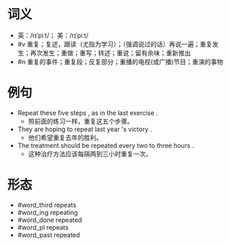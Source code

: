 # 词义
- 英：/rɪˈpiːt/； 美：/rɪˈpiːt/
- #v 重复；复述，跟读（尤指为学习）；（强调说过的话）再说一遍；重复发生；再次发生；重做；重写；转述；重说；留有余味；重新推出
- #n 重复的事件；重复段；反复部分；重播的电视(或广播)节目；重演的事物
# 例句
- Repeat these five steps , as in the last exercise .
	- 照前面的练习一样，重复这五个步骤。
- They are hoping to repeat last year 's victory .
	- 他们希望重复去年的胜利。
- The treatment should be repeated every two to three hours .
	- 这种治疗方法应该每隔两到三小时重复一次。
# 形态
- #word_third repeats
- #word_ing repeating
- #word_done repeated
- #word_pl repeats
- #word_past repeated

